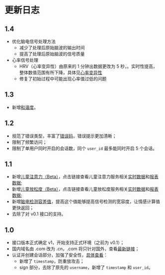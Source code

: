# 更新日志

## 1.4
* 优化脑电信号处理方法
    * 减少了处理后原始脑波的输出时间
    * 提高了处理后原始脑波的信号质量
* 心率信号处理
    * HRV（心率变异性）由原来的 1 分钟出数据更改为 5 秒，。实时性提高，整体数值范围有所下降，具体见[心率变异性](https://docs.affectivecloud.cn/%E2%98%81%EF%B8%8F%E6%95%B0%E6%8D%AE%E8%AF%B4%E6%98%8E/2.%20%E5%BF%83%E7%8E%87%EF%BC%88HR%EF%BC%89.html#%E5%BF%83%E7%8E%87%E5%8F%98%E5%BC%82%E6%80%A7%EF%BC%88hrv%EF%BC%89)
    * 修复了初始过程中可能出现心率值过低的问题

## 1.3
* 新增[和谐度](https://docs.affectivecloud.cn/%E2%98%81%EF%B8%8F%E6%95%B0%E6%8D%AE%E8%AF%B4%E6%98%8E/8.%20%E5%92%8C%E8%B0%90%E5%BA%A6%EF%BC%88Coherence%EF%BC%89.html)。

## 1.2
* 规范了错误类型，丰富了[错误码](/🎙接口协议/6.%20ErrCode.html)，错误提示更加清晰；
* 限制了频繁访问；
* 限制了单用户同时开启的会话数，同个 `user_id` 最多能同时开启 5 个会话。

## 1.1
* 新增[儿童注意力（Beta）](./☁%EF%B8%8F数据说明/9.%20儿童注意力（Attention%20CHD）.html)，点击链接查看儿童注意力服务相关[实时数据](./🎙接口协议/5.%20情感计算服务协议.html#情感云计算实时返回数据服务和参数项)和[报表数据](./🎙接口协议/5.%20情感计算服务协议.html#情感云计算服务数据报表);
* 新增[儿童放松度（Beta）](./☁%EF%B8%8F数据说明/10.%20儿童放松度（Relaxation%20CHD）.html)，点击链接查看儿童放松度服务相关[实时数据](./🎙接口协议/5.%20情感计算服务协议.html#情感云计算实时返回数据服务和参数项)和[报表数据](./🎙接口协议/5.%20情感计算服务协议.html#情感云计算服务数据报表);
* 新增[脑电检测容差值](https://docs.affectivecloud.com/🎙接口协议/4.%20生物数据基础分析服务协议.html#init-request-结构体)，提高这个值能够提高信号检测的宽容度，让情感计算值更快返回；
* 去除了对 v0.1 接口的支持。

## 1.0

* 接口版本正式确定 v1，开始支持正式环境（之前为 v0.1）；
* 国内域名由 .com 改为 .cn，.com 将只针对国外，查看[最新链接](https://docs.affectivecloud.com/🎙接口协议/1.%20综述.html#正式)；
* 认证并创建会话部分，加强了安全性，[具体查看](https://docs.affectivecloud.com/🎙接口协议/3.%20会话协议.html#认证并创建对话的-request)：
	* 新增了 `timestamp`，防重放攻击；
	* sign 部分，去除了原先的 `username`，新增了 `timestamp` 和 `user_id`。